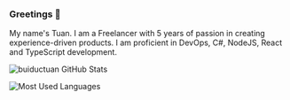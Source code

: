### Greetings &#128075;
My name's Tuan. I am a Freelancer with 5 years of passion in creating experience-driven products. I am proficient in DevOps, C#, NodeJS, React and TypeScript development.

![buiductuan GitHub Stats][01]

![Most Used Languages][02]

[01]: https://github.vercel.pilinux.me/api?username=buiductuan&custom_title=buiductuan%20GitHub%20Stats&count_private=true&show_icons=true&include_all_commits=true
[02]: https://github.vercel.pilinux.me/api/top-langs/?username=buiductuan&langs_count=10&layout=compact&hide=kicad%20layout,jupyter%20notebook,makefile,shell,batchfile,perl,roff,css
